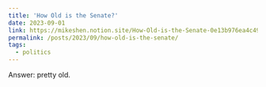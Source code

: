 ```yaml
---
title: 'How Old is the Senate?'
date: 2023-09-01
link: https://mikeshen.notion.site/How-Old-is-the-Senate-0e13b976ea4c49b4a9e2e2436802e0f3
permalink: /posts/2023/09/how-old-is-the-senate/
tags:
  - politics
---
```

Answer: pretty old.
